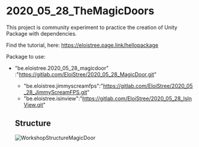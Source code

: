 # 2020_05_28_TheMagicDoors
This project is community experiment to practice the creation of Unity Package with dependencies.

Find the tutorial, here: 
https://eloistree.page.link/hellopackage


Package to use:
- "be.eloistree.2020_05_28_magicdoor" :"https://gitlab.com/EloiStree/2020_05_28_MagicDoor.git"
  - "be.eloistree.jimmyscreamfps":"https://gitlab.com/EloiStree/2020_05_28_JimmyScreamFPS.git"
  - "be.eloistree.isinview":"https://gitlab.com/EloiStree/2020_05_28_IsInView.git"
  
  ## Structure
  ![WorkshopStructureMagicDoor](https://user-images.githubusercontent.com/20149493/83193092-c5f9a680-a136-11ea-8662-5c6302383402.png)
